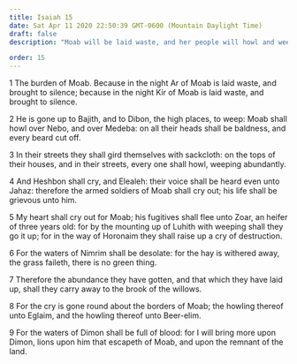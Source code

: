 ```yaml
---
title: Isaiah 15
date: Sat Apr 11 2020 22:50:39 GMT-0600 (Mountain Daylight Time)
draft: false
description: "Moab will be laid waste, and her people will howl and weep."

order: 15
---
```

    
1 The burden of Moab. Because in the night Ar of Moab is laid waste, and brought to silence; because in the night Kir of Moab is laid waste, and brought to silence.

2 He is gone up to Bajith, and to Dibon, the high places, to weep: Moab shall howl over Nebo, and over Medeba: on all their heads shall be baldness, and every beard cut off.

3 In their streets they shall gird themselves with sackcloth: on the tops of their houses, and in their streets, every one shall howl, weeping abundantly.

4 And Heshbon shall cry, and Elealeh: their voice shall be heard even unto Jahaz: therefore the armed soldiers of Moab shall cry out; his life shall be grievous unto him.

5 My heart shall cry out for Moab; his fugitives shall flee unto Zoar, an heifer of three years old: for by the mounting up of Luhith with weeping shall they go it up; for in the way of Horonaim they shall raise up a cry of destruction.

6 For the waters of Nimrim shall be desolate: for the hay is withered away, the grass faileth, there is no green thing.

7 Therefore the abundance they have gotten, and that which they have laid up, shall they carry away to the brook of the willows.

8 For the cry is gone round about the borders of Moab; the howling thereof unto Eglaim, and the howling thereof unto Beer-elim.

9 For the waters of Dimon shall be full of blood: for I will bring more upon Dimon, lions upon him that escapeth of Moab, and upon the remnant of the land.
